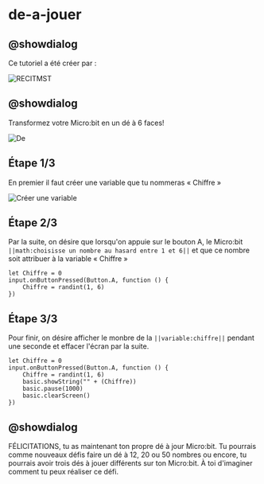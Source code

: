 # de-a-jouer

## @showdialog
Ce tutoriel a été créer par :
 
![RECITMST](https://github.com/recitmstmam/mes-tutoriels/blob/master/images/logomst%20transparant.png?raw=true)
  
## @showdialog
 
Transformez votre Micro:bit en un dé à 6 faces!
 
![De](https://github.com/recitmstmam/mes-tutoriels/blob/master/images/de.gif?raw=true)

## Étape 1/3

En premier il faut créer une variable que tu nommeras « Chiffre »

![Créer une variable](https://github.com/recitmstmam/mes-tutoriels/blob/master/images/Cr%C3%A9ation%20de%20variable.gif?raw=true)

## Étape 2/3

Par la suite, on désire que lorsqu'on appuie sur le bouton A, le Micro:bit ``||math:choisisse un nombre au hasard entre 1 et 6||`` et que ce nombre soit attribuer à la variable « Chiffre »

```blocks
let Chiffre = 0
input.onButtonPressed(Button.A, function () {
    Chiffre = randint(1, 6)
})
```

## Étape 3/3

Pour finir, on désire afficher le monbre de la ``||variable:chiffre||`` pendant une seconde et effacer l'écran par la suite.

```blocks
let Chiffre = 0
input.onButtonPressed(Button.A, function () {
    Chiffre = randint(1, 6)
    basic.showString("" + (Chiffre))
    basic.pause(1000)
    basic.clearScreen()
}) 
```

## @showdialog

FÉLICITATIONS, tu as maintenant ton propre dé à jour Micro:bit.  Tu pourrais comme nouveaux défis faire un dé à 12, 20 ou 50 nombres ou encore, tu pourrais avoir trois dés à jouer différents sur ton Micro:bit.  À toi d'imaginer comment tu peux réaliser ce défi.